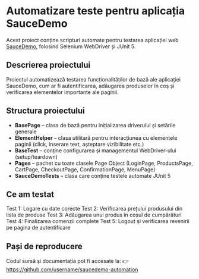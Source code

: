 # Automatizare teste pentru aplicația SauceDemo

Acest proiect conține scripturi automate pentru testarea aplicației web [SauceDemo](https://www.saucedemo.com/), folosind Selenium WebDriver și JUnit 5.

## Descrierea proiectului

Proiectul automatizează testarea funcționalităților de bază ale aplicației SauceDemo, cum ar fi autentificarea, adăugarea produselor în coș și verificarea elementelor importante ale paginii.


## Structura proiectului

- **BasePage** – clasa de bază pentru inițializarea driverului și setările generale
- **ElementHelper** – clasa utilitară pentru interacțiunea cu elementele paginii (click, inserare text, așteptare vizibilitate etc.)
- **BaseTest** – conține configurarea și managementul WebDriver-ului (setup/teardown)
- **Pages** – pachet cu toate clasele Page Object (LoginPage, ProductsPage, CartPage, CheckoutPage, ConfirmationPage, MenuPage)
- **SauceDemoTests** – clasa care conține testele automate JUnit 5

## Ce am testat

Test 1: Logare cu date corecte
Test 2: Verificarea prețului produsului din lista de produse
Test 3: Adăugarea unui produs în coșul de cumpărături
Test 4: Finalizarea comenzii complete
Test 5: Logout și verificarea revenirii pe pagina de autentificare

##  Pași de reproducere

Codul sursă și documentația pot fi accesate la:
👉 https://github.com/username/saucedemo-automation